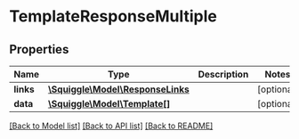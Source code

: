 # TemplateResponseMultiple

## Properties
Name | Type | Description | Notes
------------ | ------------- | ------------- | -------------
**links** | [**\Squiggle\Model\ResponseLinks**](ResponseLinks.md) |  | [optional] 
**data** | [**\Squiggle\Model\Template[]**](Template.md) |  | [optional] 

[[Back to Model list]](../README.md#documentation-for-models) [[Back to API list]](../README.md#documentation-for-api-endpoints) [[Back to README]](../README.md)


